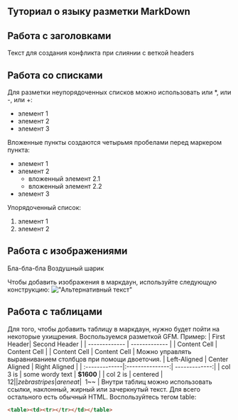 ## Туториал о языку разметки MarkDown

## Работа с заголовками

Текст для создания конфликта при слиянии 
с веткой headers

## Работа со списками

Для разметки неупорядоченных списков можно использовать или *, или -, или +:
- элемент 1
- элемент 2
- элемент 3

Вложенные пункты создаются четырьмя пробелами перед маркером пункта:
* элемент 1
* элемент 2
    * вложенный элемент 2.1
    * вложенный элемент 2.2
* элемент 3

Упорядоченный список:
1. элемент 1
2. элемент 2

## Работа с изображениями

Бла-бла-бла
Воздушный шарик

Чтобы добавить изображения в маркдаун, используйте следующую конструкцию:
!["Альтернативный текст"](https://img2.akspic.ru/previews/2/9/0/9/6/169092/169092-sipuha-neyasyt-ptica-klyuv-naturalnyj_material-x750.jpg)

## Работа с таблицами
Для того, чтобы добавить таблицу в маркдаун, нужно будет пойти на некоторые ухищрения. Воспользуемся разметкой GFM. Пример:
| First Header| Second Header   |
| ------------- | ------------- |
| Content Cell  | Content Cell  |
| Content Cell  | Content Cell  |
Можно управлять выравниванием столбцов при помощи
двоеточия.
| Left-Aligned  | Center Aligned  | Right Aligned |
| :-------------|:---------------:| -------------:|
| col 3 is      | some wordy text |     **$1600** |
| col 2 is      | centered        |      $12      |
| zebra stripes | are neat        | ~~$1~~        |
Внутри таблиц можно использовать ссылки, наклонный,
жирный или зачеркнутый текст.
Для всего остального есть обычный HTML.
Воспользуйтесь тегом table:
```HTML
<table><td><tr></tr></td></table>
```

